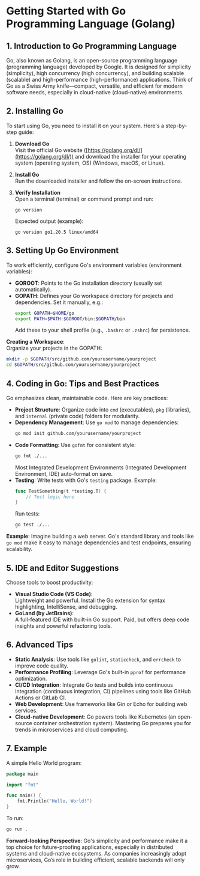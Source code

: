# Getting Started with Go Programming Language (Golang)

## 1. Introduction to Go Programming Language

Go, also known as Golang, is an open-source programming language (programming language) developed by Google. It is designed for simplicity (simplicity), high concurrency (high concurrency), and building scalable (scalable) and high-performance (high-performance) applications. Think of Go as a Swiss Army knife—compact, versatile, and efficient for modern software needs, especially in cloud-native (cloud-native) environments.

## 2. Installing Go

To start using Go, you need to install it on your system. Here's a step-by-step guide:

1. **Download Go**  
   Visit the official Go website ([https://golang.org/dl/](https://golang.org/dl/)) and download the installer for your operating system (operating system, OS) (Windows, macOS, or Linux).

2. **Install Go**  
   Run the downloaded installer and follow the on-screen instructions.

3. **Verify Installation**  
   Open a terminal (terminal) or command prompt and run:
   ```
   go version
   ```
   Expected output (example):
   ```
   go version go1.20.5 linux/amd64
   ```

## 3. Setting Up Go Environment

To work efficiently, configure Go's environment variables (environment variables):

- **GOROOT**: Points to the Go installation directory (usually set automatically).  
- **GOPATH**: Defines your Go workspace directory for projects and dependencies. Set it manually, e.g.:
   ```bash
   export GOPATH=$HOME/go
   export PATH=$PATH:$GOROOT/bin:$GOPATH/bin
   ```
   Add these to your shell profile (e.g., `.bashrc` or `.zshrc`) for persistence.

**Creating a Workspace**:  
Organize your projects in the GOPATH:
```bash
mkdir -p $GOPATH/src/github.com/yourusername/yourproject
cd $GOPATH/src/github.com/yourusername/yourproject
```

## 4. Coding in Go: Tips and Best Practices

Go emphasizes clean, maintainable code. Here are key practices:

- **Project Structure**: Organize code into `cmd` (executables), `pkg` (libraries), and `internal` (private code) folders for modularity.  
- **Dependency Management**: Use `go mod` to manage dependencies:
  ```bash
  go mod init github.com/yourusername/yourproject
  ```
- **Code Formatting**: Use `gofmt` for consistent style:
  ```bash
  go fmt ./...
  ```
  Most Integrated Development Environments (Integrated Development Environment, IDE) auto-format on save.
- **Testing**: Write tests with Go's `testing` package. Example:
  ```go
  func TestSomething(t *testing.T) {
      // Test logic here
  }
  ```
  Run tests:
  ```bash
  go test ./...
  ```

**Example**: Imagine building a web server. Go's standard library and tools like `go mod` make it easy to manage dependencies and test endpoints, ensuring scalability.

## 5. IDE and Editor Suggestions

Choose tools to boost productivity:

- **Visual Studio Code (VS Code)**:  
   Lightweight and powerful. Install the Go extension for syntax highlighting, IntelliSense, and debugging.
- **GoLand (by JetBrains)**:  
   A full-featured IDE with built-in Go support. Paid, but offers deep code insights and powerful refactoring tools.

## 6. Advanced Tips

- **Static Analysis**: Use tools like `golint`, `staticcheck`, and `errcheck` to improve code quality.  
- **Performance Profiling**: Leverage Go's built-in `pprof` for performance optimization.  
- **CI/CD Integration**: Integrate Go tests and builds into continuous integration (continuous integration, CI) pipelines using tools like GitHub Actions or GitLab CI.  
- **Web Development**: Use frameworks like Gin or Echo for building web services.  
- **Cloud-native Development**: Go powers tools like Kubernetes (an open-source container orchestration system). Mastering Go prepares you for trends in microservices and cloud computing.

## 7. Example

A simple Hello World program:
```go
package main

import "fmt"

func main() {
    fmt.Println("Hello, World!")
}
```

To run:
```bash
go run .
```

**Forward-looking Perspective**: Go's simplicity and performance make it a top choice for future-proofing applications, especially in distributed systems and cloud-native ecosystems. As companies increasingly adopt microservices, Go’s role in building efficient, scalable backends will only grow.